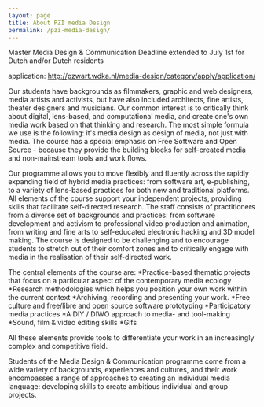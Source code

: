 ```yaml
---
layout: page
title: About PZI media Design
permalink: /pzi-media-design/
---
```

Master Media Design & Communication
Deadline extended to July 1st for Dutch and/or Dutch residents 

application: http://pzwart.wdka.nl/media-design/category/apply/application/

Our students have backgrounds as filmmakers, graphic and web designers, media artists and activists, but have also included architects, fine artists, theater designers and musicians. Our common interest is to critically think about digital, lens-based, and computational media, and create one's own media work based on that thinking and research. The most simple formula we use is the following: it's media design as design of media, not just with media. The course has a special emphasis on Free Software and Open Source - because they provide the building blocks for self-created media and non-mainstream tools and work flows.

Our programme allows you to move flexibly and fluently across the rapidly expanding field of hybrid media practices: from software art, e-publishing, to a variety of lens-based practices for both new and traditional platforms. All elements of the course support your independent projects, providing skills that facilitate self-directed research. The staff consists of practitioners from a diverse set of backgrounds and practices: from software development and activism to professional video production and animation, from writing and fine arts to self-educated electronic hacking and 3D model making. The course is designed to be challenging and to encourage students to stretch out of their comfort zones and to critically engage with media in the realisation of their self-directed work.

The central elements of the course are:
*Practice-based thematic projects that focus on a particular aspect of the contemporary media ecology 
*Research methodologies which helps you position your own work within the current context 
*Archiving, recording and presenting your work. 
*Free culture and free/libre and open source software prototyping
*Participatory media practices
*A DIY / DIWO approach to media- and tool-making
*Sound, film & video editing skills
*Gifs

All these elements provide tools to differentiate your work in an increasingly complex and competitive field.

Students of the Media Design & Communication programme come from a wide variety of backgrounds, experiences and cultures, and their work encompasses a range of approaches to creating an individual media language: developing skills to create ambitious individual and group projects.
